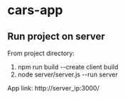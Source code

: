 # cars-app

## Run project on server
From project directory:
1) npm run build
    --create client build
2) node server/server.js
    --run server

App link: http://server_ip:3000/
